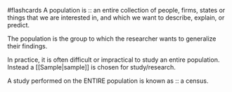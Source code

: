 #flashcards 
A population is :: an entire collection of people, firms, states or things that we are interested in, and which we want to describe, explain, or predict.

The population is the group to which the researcher wants to generalize their findings.

In practice, it is often difficult or impractical to study an entire population. Instead a [[Sample|sample]] is chosen for study/research. 


A study performed on the ENTIRE population is known as :: a census.